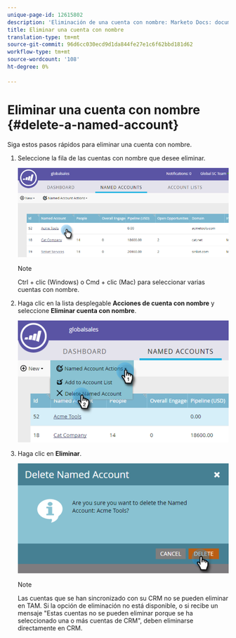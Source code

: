 ```yaml
---
unique-page-id: 12615802
description: 'Eliminación de una cuenta con nombre: Marketo Docs: documentación del producto'
title: Eliminar una cuenta con nombre
translation-type: tm+mt
source-git-commit: 96d6cc030ecd9d1da844fe27e1c6f62bbd181d62
workflow-type: tm+mt
source-wordcount: '108'
ht-degree: 0%

---
```



# Eliminar una cuenta con nombre {#delete-a-named-account}

Siga estos pasos rápidos para eliminar una cuenta con nombre.

1. Seleccione la fila de las cuentas con nombre que desee eliminar.

   ![](assets/seven-1.png)

   >[!NOTE]
   >
   >Ctrl + clic (Windows) o Cmd + clic (Mac) para seleccionar varias cuentas con nombre.

1. Haga clic en la lista desplegable **Acciones de cuenta con nombre** y seleccione **Eliminar cuenta con nombre**.

   ![](assets/eight-1.png)

1. Haga clic en **Eliminar**.

   ![](assets/nine-1.png)

   >[!NOTE]
   >
   >Las cuentas que se han sincronizado con su CRM no se pueden eliminar en TAM. Si la opción de eliminación no está disponible, o si recibe un mensaje &quot;Estas cuentas no se pueden eliminar porque se ha seleccionado una o más cuentas de CRM&quot;, deben eliminarse directamente en CRM.
